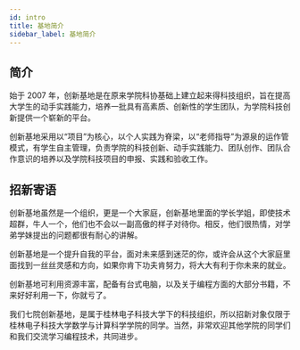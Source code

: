 ```yaml
---
id: intro
title: 基地简介
sidebar_label: 基地简介
---
```


## 简介

始于 2007 年，创新基地是在原来学院科协基础上建立起来得科技组织，旨在提高大学生的动手实践能力，培养一批具有高素质、创新性的学生团队，为学院科技创新提供一个崭新的平台。

创新基地采用以“项目”为核心，以个人实践为脊梁，以“老师指导”为源泉的运作管模式，有学生自主管理，负责学院的科技创新、动手实践能力、团队创作、团队合作意识的培养以及学院科技项目的申报、实践和验收工作。

## 招新寄语

创新基地虽然是一个组织，更是一个大家庭，创新基地里面的学长学姐，即使技术超群，牛人一个，他们也不会以一副高傲的样子对待你。相反，他们很热情，对学弟学妹提出的问题都很有耐心的讲解。

创新基地是一个提升自我的平台，面对未来感到迷茫的你，或许会从这个大家庭里面找到一丝丝灵感和方向，如果你肯下功夫肯努力，将大大有利于你未来的就业。

创新基地可利用资源丰富，配备有台式电脑，以及关于编程方面的大部分书籍，不来好好利用一下，你就亏了。

我们七院创新基地，是属于桂林电子科技大学下的科技组织，所以招新对象仅限于桂林电子科技大学数学与计算科学学院的同学。当然，非常欢迎其他学院的同学们和我们交流学习编程技术，共同进步。

